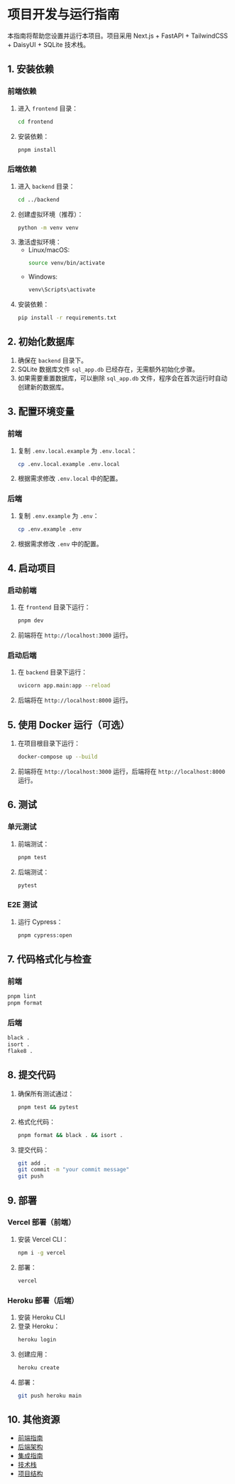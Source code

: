 # 项目开发与运行指南

本指南将帮助您设置并运行本项目。项目采用 Next.js + FastAPI + TailwindCSS + DaisyUI + SQLite 技术栈。

## 1. 安装依赖

### 前端依赖
1. 进入 `frontend` 目录：
   ```bash
   cd frontend
   ```
2. 安装依赖：
   ```bash
   pnpm install
   ```

### 后端依赖
1. 进入 `backend` 目录：
   ```bash
   cd ../backend
   ```
2. 创建虚拟环境（推荐）：
   ```bash
   python -m venv venv
   ```
3. 激活虚拟环境：
   - Linux/macOS:
     ```bash
     source venv/bin/activate
     ```
   - Windows:
     ```bash
     venv\Scripts\activate
     ```
4. 安装依赖：
   ```bash
   pip install -r requirements.txt
   ```

## 2. 初始化数据库

1. 确保在 `backend` 目录下。
2. SQLite 数据库文件 `sql_app.db` 已经存在，无需额外初始化步骤。
3. 如果需要重置数据库，可以删除 `sql_app.db` 文件，程序会在首次运行时自动创建新的数据库。

## 3. 配置环境变量

### 前端
1. 复制 `.env.local.example` 为 `.env.local`：
   ```bash
   cp .env.local.example .env.local
   ```
2. 根据需求修改 `.env.local` 中的配置。

### 后端
1. 复制 `.env.example` 为 `.env`：
   ```bash
   cp .env.example .env
   ```
2. 根据需求修改 `.env` 中的配置。

## 4. 启动项目

### 启动前端
1. 在 `frontend` 目录下运行：
   ```bash
   pnpm dev
   ```
2. 前端将在 `http://localhost:3000` 运行。

### 启动后端
1. 在 `backend` 目录下运行：
   ```bash
   uvicorn app.main:app --reload
   ```
2. 后端将在 `http://localhost:8000` 运行。

## 5. 使用 Docker 运行（可选）

1. 在项目根目录下运行：
   ```bash
   docker-compose up --build
   ```
2. 前端将在 `http://localhost:3000` 运行，后端将在 `http://localhost:8000` 运行。

## 6. 测试

### 单元测试
1. 前端测试：
   ```bash
   pnpm test
   ```
2. 后端测试：
   ```bash
   pytest
   ```

### E2E 测试
1. 运行 Cypress：
   ```bash
   pnpm cypress:open
   ```

## 7. 代码格式化与检查

### 前端
```bash
pnpm lint
pnpm format
```

### 后端
```bash
black .
isort .
flake8 .
```

## 8. 提交代码

1. 确保所有测试通过：
   ```bash
   pnpm test && pytest
   ```
2. 格式化代码：
   ```bash
   pnpm format && black . && isort .
   ```
3. 提交代码：
   ```bash
   git add .
   git commit -m "your commit message"
   git push
   ```

## 9. 部署

### Vercel 部署（前端）
1. 安装 Vercel CLI：
   ```bash
   npm i -g vercel
   ```
2. 部署：
   ```bash
   vercel
   ```

### Heroku 部署（后端）
1. 安装 Heroku CLI
2. 登录 Heroku：
   ```bash
   heroku login
   ```
3. 创建应用：
   ```bash
   heroku create
   ```
4. 部署：
   ```bash
   git push heroku main
   ```

## 10. 其他资源

- [前端指南](FrontendGuide.md)
- [后端架构](BackendArch.md)
- [集成指南](IntegrationGuide.md)
- [技术栈](TechStack.md)
- [项目结构](ProjectTree.md)